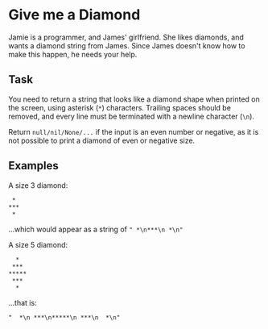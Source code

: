 # Give me a Diamond

Jamie is a programmer, and James' girlfriend. She likes diamonds, and wants a diamond string from James. Since James doesn't know how to make this happen, he needs your help.

## Task
You need to return a string that looks like a diamond shape when printed on the screen, using asterisk (```*```) characters. Trailing spaces should be removed, and every line must be terminated with a newline character (```\n```).

Return ```null/nil/None/...``` if the input is an even number or negative, as it is not possible to print a diamond of even or negative size.

## Examples
A size 3 diamond:

```
 *
***
 *
```
...which would appear as a string of ```" *\n***\n *\n"```

A size 5 diamond:

```
  *
 ***
*****
 ***
  *
```
...that is:

```"  *\n ***\n*****\n ***\n  *\n"```